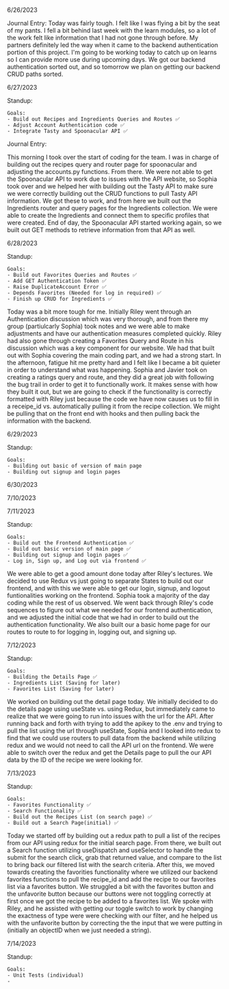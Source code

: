 6/26/2023

Journal Entry: Today was fairly tough. I felt like I was flying a bit by the seat of my pants. I fell a bit behind last week with the learn modules, so a lot of the work felt like information that I had not gone through before. My partners definitely led the way when it came to the backend authentication portion of this project. I'm going to be working today to catch up on learns so I can provide more use during upcoming days. We got our backend authentication sorted out, and so tomorrow we plan on getting our backend CRUD paths sorted.


6/27/2023

Standup:

    Goals:
    - Build out Recipes and Ingredients Queries and Routes ✅
    - Adjust Account Authentication code ✅
    - Integrate Tasty and Spoonacular API ✅

Journal Entry:

This morning I took over the start of coding for the team. I was in charge of building out the recipes query and router page for spoonacular and adjusting the accounts.py functions. From there. We were not able to get the Spoonacular API to work due to issues with the API website, so Sophia took over and we helped her with building out the Tasty API to make sure we were correctly building out the CRUD functions to pull Tasty API information. We got these to work, and from here we built out the Ingredients router and query pages for the Ingredients collection. We were able to create the Ingredients and connect them to specific profiles that were created. End of day, the Spoonacular API started working again, so we built out GET methods to retrieve information from that API as well.

6/28/2023

Standup:

    Goals:
    - Build out Favorites Queries and Routes ✅
    - Add GET Authentication Token ✅
    - Raise DuplicateAccount Error ✅
    - Depends Favorites (Needed for log in required) ✅
    - Finish up CRUD for Ingredients ✅


Today was a bit more tough for me. Initially Riley went through an Authentication discussion which was very thorough, and from there my group (partiulcarly Sophia) took notes and we were able to make adjustments and have our authentication measures completed quickly. Riley had also gone through creating a Favorites Query and Route in his discussion which was a key component for our website. We had that built out with Sophia covering the main coding part, and we had a strong start. In the afternoon, fatigue hit me pretty hard and I felt like I became a bit quieter in order to understand what was happening. Sophia and Javier took on creating a ratings query and route, and they did a great job with following the bug trail in order to get it to functionally work. It makes sense with how they built it out, but we are going to check if the functionality is correctly formatted with Riley just because the code we have now causes us to fill in a receipe_id vs. automatically pulling it from the recipe collection. We might be pulling that on the front end with hooks and then pulling back the information with the backend.

6/29/2023

Standup:

    Goals:
    - Building out basic of version of main page
    - Building out signup and login pages

6/30/2023

7/10/2023

7/11/2023

Standup:

    Goals:
    - Build out the Frontend Authentication ✅
    - Build out basic version of main page ✅
    - Building out signup and login pages ✅
    - Log in, Sign up, and Log out via frontend ✅


We were able to get a good amount done today after Riley's lectures. We decided to use Redux vs just going to separate States to build out our frontend, and with this we were able to get our login, signup, and logout funtionalities working on the frontend. Sophia took a majority of the day coding while the rest of us observed. We went back through Riley's code sequences to figure out what we needed for our frontend authentication, and we adjusted the initial code that we had in order to build out the authentication functionality. We also built our a basic home page for our routes to route to for logging in, logging out, and signing up.

7/12/2023

Standup:

    Goals:
    - Building the Details Page ✅
    - Ingredients List (Saving for later)
    - Favorites List (Saving for later)

We worked on building out the detail page today. We initially decided to do the details page using useState vs. using Redux, but immediately came to realize that we were going to run into issues with the url for the API. After running back and forth with trying to add the apikey to the .env and trying to pull the list using the url through useState, Sophia and I looked into redux to find that we could use routers to pull data from the backend while utilizing redux and we would not need to call the API url on the frontend. We were able to switch over the redux and get the Details page to pull the our API data by the ID of the recipe we were looking for.

7/13/2023

Standup:

    Goals:
    - Favorites Functionality ✅
    - Search Functionality ✅
    - Build out the Recipes List (on search page) ✅
    - Build out a Search Page(initial) ✅


Today we started off by building out a redux path to pull a list of the recipes from our API using redux for the initial search page. From there, we built out a Search function utilizing useDispatch and useSelector to handle the submit for the search click, grab that returned value, and compare to the list to bring back our filtered list with the search criteria. After this, we moved towards creating the favorities functionality where we utilized our backend favorites functions to pull the recipe_id and add the recipe to our favorites list via a favorites button. We struggled a bit with the favorites button and the unfavorite button because our buttons were not toggling correctly at first once we got the recipe to be added to a favorites list. We spoke with Riley, and he assisted with getting our toggle switch to work by changing the exactness of type were were checking with our filter, and he helped us with the unfavorite button by correcting the the input that we were putting in (initially an objectID when we just needed a string).

7/14/2023

Standup:

    Goals:
    - Unit Tests (individual)
    -